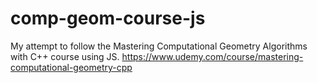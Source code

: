 # comp-geom-course-js
My attempt to follow the Mastering Computational Geometry Algorithms with C++ course using JS.
https://www.udemy.com/course/mastering-computational-geometry-cpp
